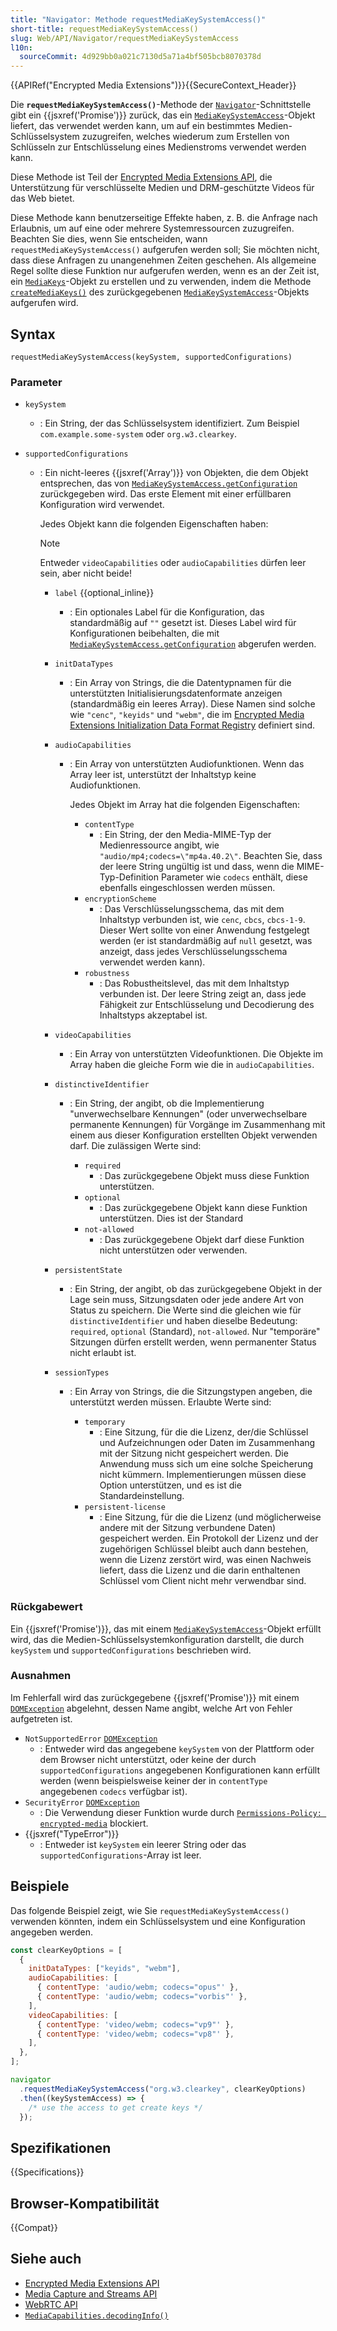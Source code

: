 ```yaml
---
title: "Navigator: Methode requestMediaKeySystemAccess()"
short-title: requestMediaKeySystemAccess()
slug: Web/API/Navigator/requestMediaKeySystemAccess
l10n:
  sourceCommit: 4d929bb0a021c7130d5a71a4bf505bcb8070378d
---
```


{{APIRef("Encrypted Media Extensions")}}{{SecureContext_Header}}

Die **`requestMediaKeySystemAccess()`**-Methode der [`Navigator`](/de/docs/Web/API/Navigator)-Schnittstelle gibt ein {{jsxref('Promise')}} zurück, das ein [`MediaKeySystemAccess`](/de/docs/Web/API/MediaKeySystemAccess)-Objekt liefert, das verwendet werden kann, um auf ein bestimmtes Medien-Schlüsselsystem zuzugreifen, welches wiederum zum Erstellen von Schlüsseln zur Entschlüsselung eines Medienstroms verwendet werden kann.

Diese Methode ist Teil der [Encrypted Media Extensions API](/de/docs/Web/API/Encrypted_Media_Extensions_API), die Unterstützung für verschlüsselte Medien und DRM-geschützte Videos für das Web bietet.

Diese Methode kann benutzerseitige Effekte haben, z. B. die Anfrage nach Erlaubnis, um auf eine oder mehrere Systemressourcen zuzugreifen. Beachten Sie dies, wenn Sie entscheiden, wann `requestMediaKeySystemAccess()` aufgerufen werden soll; Sie möchten nicht, dass diese Anfragen zu unangenehmen Zeiten geschehen. Als allgemeine Regel sollte diese Funktion nur aufgerufen werden, wenn es an der Zeit ist, ein [`MediaKeys`](/de/docs/Web/API/MediaKeys)-Objekt zu erstellen und zu verwenden, indem die Methode [`createMediaKeys()`](/de/docs/Web/API/MediaKeySystemAccess/createMediaKeys) des zurückgegebenen [`MediaKeySystemAccess`](/de/docs/Web/API/MediaKeySystemAccess)-Objekts aufgerufen wird.

## Syntax

```js-nolint
requestMediaKeySystemAccess(keySystem, supportedConfigurations)
```

### Parameter

- `keySystem`
  - : Ein String, der das Schlüsselsystem identifiziert.
    Zum Beispiel `com.example.some-system` oder `org.w3.clearkey`.
- `supportedConfigurations`

  - : Ein nicht-leeres {{jsxref('Array')}} von Objekten, die dem Objekt entsprechen, das von [`MediaKeySystemAccess.getConfiguration`](/de/docs/Web/API/MediaKeySystemAccess/getConfiguration) zurückgegeben wird.
    Das erste Element mit einer erfüllbaren Konfiguration wird verwendet.

    Jedes Objekt kann die folgenden Eigenschaften haben:

    > [!NOTE]
    > Entweder `videoCapabilities` oder `audioCapabilities` dürfen leer sein, aber nicht beide!

    - `label` {{optional_inline}}
      - : Ein optionales Label für die Konfiguration, das standardmäßig auf `""` gesetzt ist.
        Dieses Label wird für Konfigurationen beibehalten, die mit [`MediaKeySystemAccess.getConfiguration`](/de/docs/Web/API/MediaKeySystemAccess/getConfiguration) abgerufen werden.
    - `initDataTypes`
      - : Ein Array von Strings, die die Datentypnamen für die unterstützten Initialisierungsdatenformate anzeigen (standardmäßig ein leeres Array).
        Diese Namen sind solche wie `"cenc"`, `"keyids"` und `"webm"`, die im [Encrypted Media Extensions Initialization Data Format Registry](https://www.w3.org/TR/eme-initdata-registry/) definiert sind.
    - `audioCapabilities`

      - : Ein Array von unterstützten Audiofunktionen.
        Wenn das Array leer ist, unterstützt der Inhaltstyp keine Audiofunktionen.

        Jedes Objekt im Array hat die folgenden Eigenschaften:

        - `contentType`
          - : Ein String, der den Media-MIME-Typ der Medienressource angibt, wie `"audio/mp4;codecs=\"mp4a.40.2\"`.
            Beachten Sie, dass der leere String ungültig ist und dass, wenn die MIME-Typ-Definition Parameter wie `codecs` enthält, diese ebenfalls eingeschlossen werden müssen.
        - `encryptionScheme`
          - : Das Verschlüsselungsschema, das mit dem Inhaltstyp verbunden ist, wie `cenc`, `cbcs`, `cbcs-1-9`.
            Dieser Wert sollte von einer Anwendung festgelegt werden (er ist standardmäßig auf `null` gesetzt, was anzeigt, dass jedes Verschlüsselungsschema verwendet werden kann).
        - `robustness`
          - : Das Robustheitslevel, das mit dem Inhaltstyp verbunden ist.
            Der leere String zeigt an, dass jede Fähigkeit zur Entschlüsselung und Decodierung des Inhaltstyps akzeptabel ist.

    - `videoCapabilities`

      - : Ein Array von unterstützten Videofunktionen.
        Die Objekte im Array haben die gleiche Form wie die in `audioCapabilities`.

    - `distinctiveIdentifier`

      - : Ein String, der angibt, ob die Implementierung "unverwechselbare Kennungen" (oder unverwechselbare permanente Kennungen) für Vorgänge im Zusammenhang mit einem aus dieser Konfiguration erstellten Objekt verwenden darf.
        Die zulässigen Werte sind:

        - `required`
          - : Das zurückgegebene Objekt muss diese Funktion unterstützen.
        - `optional`
          - : Das zurückgegebene Objekt kann diese Funktion unterstützen.
            Dies ist der Standard
        - `not-allowed`
          - : Das zurückgegebene Objekt darf diese Funktion nicht unterstützen oder verwenden.

    - `persistentState`

      - : Ein String, der angibt, ob das zurückgegebene Objekt in der Lage sein muss, Sitzungsdaten oder jede andere Art von Status zu speichern.
        Die Werte sind die gleichen wie für `distinctiveIdentifier` und haben dieselbe Bedeutung: `required`, `optional` (Standard), `not-allowed`.
        Nur "temporäre" Sitzungen dürfen erstellt werden, wenn permanenter Status nicht erlaubt ist.

    - `sessionTypes`

      - : Ein Array von Strings, die die Sitzungstypen angeben, die unterstützt werden müssen.
        Erlaubte Werte sind:

        - `temporary`
          - : Eine Sitzung, für die die Lizenz, der/die Schlüssel und Aufzeichnungen oder Daten im Zusammenhang mit der Sitzung nicht gespeichert werden.
            Die Anwendung muss sich um eine solche Speicherung nicht kümmern.
            Implementierungen müssen diese Option unterstützen, und es ist die Standardeinstellung.
        - `persistent-license`
          - : Eine Sitzung, für die die Lizenz (und möglicherweise andere mit der Sitzung verbundene Daten) gespeichert werden.
            Ein Protokoll der Lizenz und der zugehörigen Schlüssel bleibt auch dann bestehen, wenn die Lizenz zerstört wird, was einen Nachweis liefert, dass die Lizenz und die darin enthaltenen Schlüssel vom Client nicht mehr verwendbar sind.

### Rückgabewert

Ein {{jsxref('Promise')}}, das mit einem [`MediaKeySystemAccess`](/de/docs/Web/API/MediaKeySystemAccess)-Objekt erfüllt wird, das die Medien-Schlüsselsystemkonfiguration darstellt, die durch `keySystem` und `supportedConfigurations` beschrieben wird.

### Ausnahmen

Im Fehlerfall wird das zurückgegebene {{jsxref('Promise')}} mit einem [`DOMException`](/de/docs/Web/API/DOMException) abgelehnt, dessen Name angibt, welche Art von Fehler aufgetreten ist.

- `NotSupportedError` [`DOMException`](/de/docs/Web/API/DOMException)
  - : Entweder wird das angegebene `keySystem` von der Plattform oder dem Browser nicht unterstützt, oder keine der durch `supportedConfigurations` angegebenen Konfigurationen kann erfüllt werden (wenn beispielsweise keiner der in `contentType` angegebenen `codecs` verfügbar ist).
- `SecurityError` [`DOMException`](/de/docs/Web/API/DOMException)
  - : Die Verwendung dieser Funktion wurde durch [`Permissions-Policy: encrypted-media`](/de/docs/Web/HTTP/Reference/Headers/Permissions-Policy/encrypted-media) blockiert.
- {{jsxref("TypeError")}}
  - : Entweder ist `keySystem` ein leerer String oder das `supportedConfigurations`-Array ist leer.

## Beispiele

Das folgende Beispiel zeigt, wie Sie `requestMediaKeySystemAccess()` verwenden könnten, indem ein Schlüsselsystem und eine Konfiguration angegeben werden.

```js
const clearKeyOptions = [
  {
    initDataTypes: ["keyids", "webm"],
    audioCapabilities: [
      { contentType: 'audio/webm; codecs="opus"' },
      { contentType: 'audio/webm; codecs="vorbis"' },
    ],
    videoCapabilities: [
      { contentType: 'video/webm; codecs="vp9"' },
      { contentType: 'video/webm; codecs="vp8"' },
    ],
  },
];

navigator
  .requestMediaKeySystemAccess("org.w3.clearkey", clearKeyOptions)
  .then((keySystemAccess) => {
    /* use the access to get create keys */
  });
```

## Spezifikationen

{{Specifications}}

## Browser-Kompatibilität

{{Compat}}

## Siehe auch

- [Encrypted Media Extensions API](/de/docs/Web/API/Encrypted_Media_Extensions_API)
- [Media Capture and Streams API](/de/docs/Web/API/Media_Capture_and_Streams_API)
- [WebRTC API](/de/docs/Web/API/WebRTC_API)
- [`MediaCapabilities.decodingInfo()`](/de/docs/Web/API/MediaCapabilities/decodingInfo)
